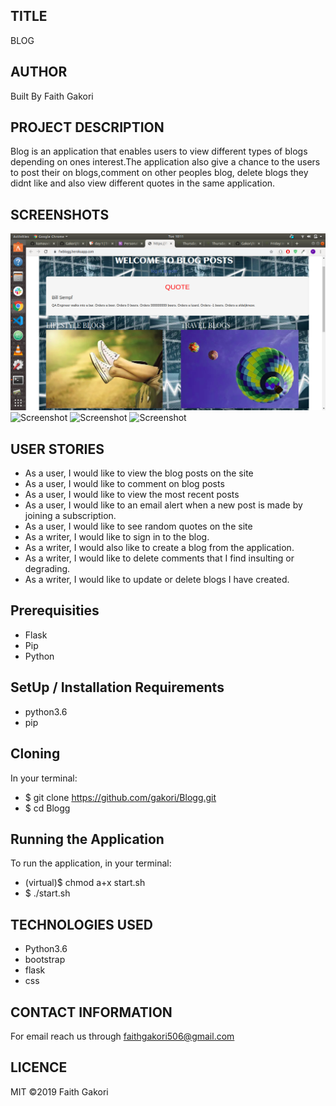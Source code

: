 ## TITLE
 BLOG

## AUTHOR
 Built By Faith Gakori

## PROJECT DESCRIPTION

Blog is an application that enables users to view different types of blogs depending on ones interest.The application also give a chance to the users to post their on blogs,comment on other peoples blog, delete blogs they didnt like and also view different quotes in the same application.

## SCREENSHOTS
![Screenshot](app/static/images/s1.png)
![Screenshot](app/static/images/s2.png)
![Screenshot](app/static/images/s3.png)
![Screenshot](app/static/images/s4.png)

## USER STORIES

* As a user, I would like to view the blog posts on the site
* As a user, I would like to comment on blog posts
* As a user, I would like to view the most recent posts
* As a user, I would like to an email alert when a new post is made by joining a subscription.
* As a user, I would like to see random quotes on the site
* As a writer, I would like to sign in to the blog.
* As a writer, I would also like to create a blog from the application.
* As a writer, I would like to delete comments that I find insulting or degrading.
* As a writer, I would like to update or delete blogs I have created.

## Prerequisities

* Flask
* Pip
* Python

## SetUp / Installation Requirements

* python3.6
* pip

## Cloning
In your terminal:
* $ git clone https://github.com/gakori/Blogg.git
* $ cd Blogg

## Running the Application
To run the application, in your terminal:
* (virtual)$ chmod a+x start.sh
* $ ./start.sh

## TECHNOLOGIES USED
* Python3.6
* bootstrap
* flask
* css

## CONTACT INFORMATION
 For email reach us through faithgakori506@gmail.com

## LICENCE
MIT ©2019 Faith Gakori